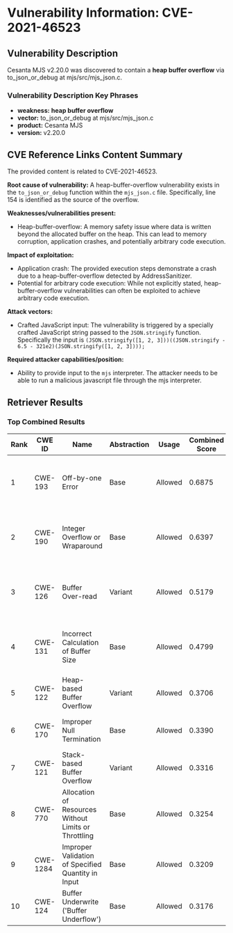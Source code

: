# Vulnerability Information: CVE-2021-46523

## Vulnerability Description
Cesanta MJS v2.20.0 was discovered to contain a **heap buffer overflow** via to_json_or_debug at mjs/src/mjs_json.c.

### Vulnerability Description Key Phrases
- **weakness:** **heap buffer overflow**
- **vector:** to_json_or_debug at mjs/src/mjs_json.c
- **product:** Cesanta MJS
- **version:** v2.20.0

## CVE Reference Links Content Summary
The provided content is related to CVE-2021-46523.

**Root cause of vulnerability:**
A heap-buffer-overflow vulnerability exists in the `to_json_or_debug` function within the `mjs_json.c` file. Specifically, line 154 is identified as the source of the overflow.

**Weaknesses/vulnerabilities present:**
- Heap-buffer-overflow: A memory safety issue where data is written beyond the allocated buffer on the heap. This can lead to memory corruption, application crashes, and potentially arbitrary code execution.

**Impact of exploitation:**
- Application crash: The provided execution steps demonstrate a crash due to a heap-buffer-overflow detected by AddressSanitizer.
- Potential for arbitrary code execution: While not explicitly stated, heap-buffer-overflow vulnerabilities can often be exploited to achieve arbitrary code execution.

**Attack vectors:**
- Crafted JavaScript input: The vulnerability is triggered by a specially crafted JavaScript string passed to the `JSON.stringify` function. Specifically the input is `(JSON.stringify([1, 2, 3]))((JSON.stringify - 6.5 - 321e2)(JSON.stringify([1, 2, 3])));`

**Required attacker capabilities/position:**
- Ability to provide input to the `mjs` interpreter. The attacker needs to be able to run a malicious javascript file through the mjs interpreter.

## Retriever Results

### Top Combined Results

| Rank | CWE ID | Name | Abstraction | Usage | Combined Score | Retrievers | Individual Scores |
|------|--------|------|-------------|-------|---------------|------------|-------------------|
| 1 | CWE-193 | Off-by-one Error | Base | Allowed | 0.6875 | dense, sparse, graph | dense: 0.547, sparse: 0.149, graph: 0.919 |
| 2 | CWE-190 | Integer Overflow or Wraparound | Base | Allowed | 0.6397 | dense, sparse, graph | dense: 0.572, sparse: 0.113, graph: 0.808 |
| 3 | CWE-126 | Buffer Over-read | Variant | Allowed | 0.5179 | dense, sparse, graph | dense: 0.597, sparse: 0.103, graph: 0.569 |
| 4 | CWE-131 | Incorrect Calculation of Buffer Size | Base | Allowed | 0.4799 | dense, sparse, graph | dense: 0.539, sparse: 0.088, graph: 0.447 |
| 5 | CWE-122 | Heap-based Buffer Overflow | Variant | Allowed | 0.3706 | dense, sparse | dense: 0.609, sparse: 0.169 |
| 6 | CWE-170 | Improper Null Termination | Base | Allowed | 0.3390 | sparse, graph | sparse: 0.099, graph: 0.789 |
| 7 | CWE-121 | Stack-based Buffer Overflow | Variant | Allowed | 0.3316 | dense, sparse | dense: 0.573, sparse: 0.127 |
| 8 | CWE-770 | Allocation of Resources Without Limits or Throttling | Base | Allowed | 0.3254 | dense, sparse | dense: 0.550, sparse: 0.087 |
| 9 | CWE-1284 | Improper Validation of Specified Quantity in Input | Base | Allowed | 0.3209 | dense, sparse | dense: 0.531, sparse: 0.097 |
| 10 | CWE-124 | Buffer Underwrite ('Buffer Underflow') | Base | Allowed | 0.3176 | dense, sparse | dense: 0.533, sparse: 0.089 |

